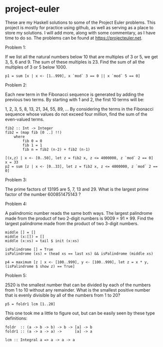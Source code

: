# project-euler
These are my Haskell solutions to some of the Project Euler problems. This project is mostly for practice using github, as well as serving as a place to store my solutions. I will add more, along with some commentary, as I have time to do so. The problems can be found at https://projecteuler.net.

Problem 1:

If we list all the natural numbers below 10 that are multiples of 3 or 5, we get 3, 5, 6 and 9. The sum of these multiples is 23.
Find the sum of all the multiples of 3 or 5 below 1000.

```
p1 = sum [x | x <- [1..999], x `mod` 3 == 0 || x `mod` 5 == 0]
```

Problem 2:

Each new term in the Fibonacci sequence is generated by adding the previous two terms. By starting with 1 and 2, the first 10 terms will be:

1, 2, 3, 5, 8, 13, 21, 34, 55, 89, ...
By considering the terms in the Fibonacci sequence whose values do not exceed four million, find the sum of the even-valued terms.

```
fib2 :: Int -> Integer
fib2 = (map fib [0 ..] !!) 
    where 
        fib 0 = 0
        fib 1 = 1
        fib n = fib2 (n-2) + fib2 (n-1)

[(x,z) | x <- [0..50], let z = fib2 x, z <= 4000000, z `mod` 2 == 0]
x = 33
p2 = sum [z | x <- [0..33], let z = fib2 x, z <= 4000000, z `mod` 2 == 0]
```
Problem 3:

The prime factors of 13195 are 5, 7, 13 and 29.
What is the largest prime factor of the number 600851475143 ?

Problem 4:

A palindromic number reads the same both ways. The largest palindrome made from the product of two 2-digit numbers is 9009 = 91 × 99.
Find the largest palindrome made from the product of two 3-digit numbers.

```
middle [] = []
middle (x:[]) = []
middle (x:xs) = tail $ init (x:xs) 

isPalindrome [] = True
isPalindrome (xs) = (head xs == last xs) && isPalindrome (middle xs)

p4 = maximum [z | x <- [100..999], y <- [100..999], let z = x * y, (isPalindrome $ show z) == True]
```
Problem 5:

2520 is the smallest number that can be divided by each of the numbers from 1 to 10 without any remainder.
What is the smallest positive number that is evenly divisible by all of the numbers from 1 to 20?
```
p5 = foldr1 lcm [1..20]
```

This one took me a little to figure out, but can be easily seen by these type definitions:
```
foldr  :: (a -> b -> b) -> b -> [a] -> b
foldr1 :: (a -> a -> a) ->      [a] -> a

lcm :: Integral a => a -> a -> a
```
